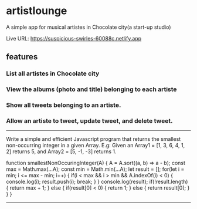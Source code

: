 # artistlounge

A simple app for musical artistes in Chocolate city(a start-up studio)

Live URL: https://suspicious-swirles-60088c.netlify.app

## features

### List all artistes in Chocolate city

### View the albums (photo and title) belonging to each artiste

### Show all tweets belonging to an artiste.

### Allow an artiste to tweet, update tweet, and delete tweet.

---

Write a simple and efficient Javascript program that returns the smallest non-occurring
integer in a given Array.
E.g: Given an Array1 = [1, 3, 6, 4, 1, 2] returns 5, and Array2 = [5, -1, -3] returns 1.

function smallestNonOccuringInteger(A) {
A = A.sort((a, b) => a - b);
const max = Math.max(...A);
const min = Math.min(...A);
let result = [];
for(let i = min; i <= max - min; i++) {
if(i < max && i > min && A.indexOf(i) < 0) {
console.log(i);
result.push(i);
break;
}
}
console.log(result);
if(!result.length) {
return max + 1;
} else {
if(result[0] < 0) {
return 1;
} else {
return result[0];
}
}
}

---

